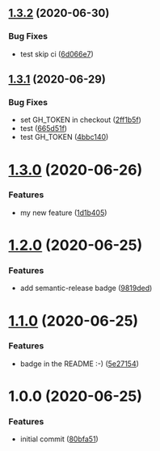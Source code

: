 ## [1.3.2](https://github.com/Thomvaill/whispr-cicd-test/compare/v1.3.1...v1.3.2) (2020-06-30)


### Bug Fixes

* test skip ci ([6d066e7](https://github.com/Thomvaill/whispr-cicd-test/commit/6d066e70c902a61722fea78434003a2485671cdc))

## [1.3.1](https://github.com/Thomvaill/whispr-cicd-test/compare/v1.3.0...v1.3.1) (2020-06-29)


### Bug Fixes

* set GH_TOKEN in checkout ([2ff1b5f](https://github.com/Thomvaill/whispr-cicd-test/commit/2ff1b5fac1e8424b438cff7a0bc365fd1c0116c8))
* test ([665d51f](https://github.com/Thomvaill/whispr-cicd-test/commit/665d51f5c18cadbe7edb893654678c1b219bcb1d))
* test GH_TOKEN ([4bbc140](https://github.com/Thomvaill/whispr-cicd-test/commit/4bbc140fa1b61df3f3d57dd46a38f87f8423f881))

# [1.3.0](https://github.com/Thomvaill/whispr-cicd-test/compare/v1.2.0...v1.3.0) (2020-06-26)


### Features

* my new feature ([1d1b405](https://github.com/Thomvaill/whispr-cicd-test/commit/1d1b405f3a2cb95c63e36e836410eac76f0380e3))

# [1.2.0](https://github.com/Thomvaill/whispr-cicd-test/compare/v1.1.0...v1.2.0) (2020-06-25)


### Features

* add semantic-release badge ([9819ded](https://github.com/Thomvaill/whispr-cicd-test/commit/9819dedc73ad3032362b35f1c9c163f037883c56))

# [1.1.0](https://github.com/Thomvaill/whispr-cicd-test/compare/v1.0.0...v1.1.0) (2020-06-25)


### Features

* badge in the README :-) ([5e27154](https://github.com/Thomvaill/whispr-cicd-test/commit/5e2715490a07b82e4ea303809f71ccd167268d47))

# 1.0.0 (2020-06-25)


### Features

* initial commit ([80bfa51](https://github.com/Thomvaill/whispr-cicd-test/commit/80bfa5131dfb797aacef4a1d23ceba8070c1ee94))
